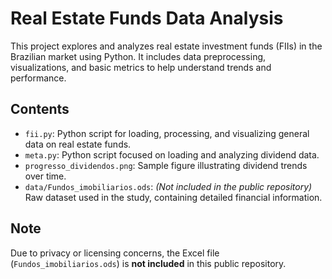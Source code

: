 # Real Estate Funds Data Analysis

This project explores and analyzes real estate investment funds (FIIs) in the Brazilian market using Python. It includes data preprocessing, visualizations, and basic metrics to help understand trends and performance.

## Contents
- `fii.py`: Python script for loading, processing, and visualizing general data on real estate funds.
- `meta.py`: Python script focused on loading and analyzing dividend data.
- `progresso_dividendos.png`: Sample figure illustrating dividend trends over time.
- `data/Fundos_imobiliarios.ods`: *(Not included in the public repository)* Raw dataset used in the study, containing detailed financial information.

## Note
Due to privacy or licensing concerns, the Excel file (`Fundos_imobiliarios.ods`) is **not included** in this public repository.
